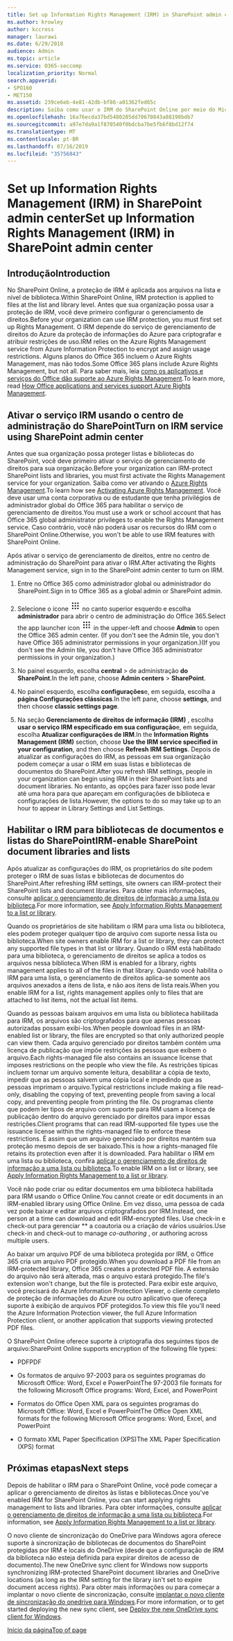 ```yaml
---
title: Set up Information Rights Management (IRM) in SharePoint admin center
ms.author: krowley
author: kccross
manager: laurawi
ms.date: 6/29/2018
audience: Admin
ms.topic: article
ms.service: O365-seccomp
localization_priority: Normal
search.appverid:
- SPO160
- MET150
ms.assetid: 239ce6eb-4e81-42db-bf86-a01362fed65c
description: Saiba como usar o IRM do SharePoint Online por meio do Microsoft Azure Active Directory Rights Management Services (RMS) para proteger listas e bibliotecas de documentos do SharePoint.
ms.openlocfilehash: 16a76ecda37bd5480285dd70670843a88198bdb7
ms.sourcegitcommit: a97e7da9a1f870540f0bdcba7be5fb6f8bd12f74
ms.translationtype: MT
ms.contentlocale: pt-BR
ms.lasthandoff: 07/16/2019
ms.locfileid: "35756843"
---
```

# <a name="set-up-information-rights-management-irm-in-sharepoint-admin-center"></a><span data-ttu-id="513e2-103">Set up Information Rights Management (IRM) in SharePoint admin center</span><span class="sxs-lookup"><span data-stu-id="513e2-103">Set up Information Rights Management (IRM) in SharePoint admin center</span></span>

## <a name="introduction"></a><span data-ttu-id="513e2-104">Introdução</span><span class="sxs-lookup"><span data-stu-id="513e2-104">Introduction</span></span>

<span data-ttu-id="513e2-105">No SharePoint Online, a proteção de IRM é aplicada aos arquivos na lista e nível de biblioteca.</span><span class="sxs-lookup"><span data-stu-id="513e2-105">Within SharePoint Online, IRM protection is applied to files at the list and library level.</span></span> <span data-ttu-id="513e2-106">Antes que sua organização possa usar a proteção de IRM, você deve primeiro configurar o gerenciamento de direitos.</span><span class="sxs-lookup"><span data-stu-id="513e2-106">Before your organization can use IRM protection, you must first set up Rights Management.</span></span> <span data-ttu-id="513e2-107">O IRM depende do serviço de gerenciamento de direitos do Azure da proteção de informações do Azure para criptografar e atribuir restrições de uso.</span><span class="sxs-lookup"><span data-stu-id="513e2-107">IRM relies on the Azure Rights Management service from Azure Information Protection to encrypt and assign usage restrictions.</span></span> <span data-ttu-id="513e2-108">Alguns planos do Office 365 incluem o Azure Rights Management, mas não todos.</span><span class="sxs-lookup"><span data-stu-id="513e2-108">Some Office 365 plans include Azure Rights Management, but not all.</span></span> <span data-ttu-id="513e2-109">Para saber mais, leia [como os aplicativos e serviços do Office dão suporte ao Azure Rights Management](https://docs.microsoft.com/azure/information-protection/understand-explore/office-apps-services-support).</span><span class="sxs-lookup"><span data-stu-id="513e2-109">To learn more, read [How Office applications and services support Azure Rights Management](https://docs.microsoft.com/azure/information-protection/understand-explore/office-apps-services-support).</span></span>
  
## <a name="turn-on-irm-service-using-sharepoint-admin-center"></a><span data-ttu-id="513e2-110">Ativar o serviço IRM usando o centro de administração do SharePoint</span><span class="sxs-lookup"><span data-stu-id="513e2-110">Turn on IRM service using SharePoint admin center</span></span>

<span data-ttu-id="513e2-111">Antes que sua organização possa proteger listas e bibliotecas do SharePoint, você deve primeiro ativar o serviço de gerenciamento de direitos para sua organização.</span><span class="sxs-lookup"><span data-stu-id="513e2-111">Before your organization can IRM-protect SharePoint lists and libraries, you must first activate the Rights Management service for your organization.</span></span> <span data-ttu-id="513e2-112">Saiba como ver ativando o [Azure Rights Management](https://docs.microsoft.com/information-protection/deploy-use/activate-service).</span><span class="sxs-lookup"><span data-stu-id="513e2-112">To learn how see [Activating Azure Rights Management](https://docs.microsoft.com/information-protection/deploy-use/activate-service).</span></span> <span data-ttu-id="513e2-113">Você deve usar uma conta corporativa ou de estudante que tenha privilégios de administrador global do Office 365 para habilitar o serviço de gerenciamento de direitos.</span><span class="sxs-lookup"><span data-stu-id="513e2-113">You must use a work or school account that has Office 365 global administrator privileges to enable the Rights Management service.</span></span> <span data-ttu-id="513e2-114">Caso contrário, você não poderá usar os recursos do IRM com o SharePoint Online.</span><span class="sxs-lookup"><span data-stu-id="513e2-114">Otherwise, you won't be able to use IRM features with SharePoint Online.</span></span>
  
<span data-ttu-id="513e2-115">Após ativar o serviço de gerenciamento de direitos, entre no centro de administração do SharePoint para ativar o IRM.</span><span class="sxs-lookup"><span data-stu-id="513e2-115">After activating the Rights Management service, sign in to the SharePoint admin center to turn on IRM.</span></span>
  
1. <span data-ttu-id="513e2-116">Entre no Office 365 como administrador global ou administrador do SharePoint.</span><span class="sxs-lookup"><span data-stu-id="513e2-116">Sign in to Office 365 as a global admin or SharePoint admin.</span></span>
    
2. <span data-ttu-id="513e2-117">Selecione o ícone ![do inicializador de aplicativos o ícone do inicializador de aplicativos no Office 365](media/e5aee650-c566-4100-aaad-4cc2355d909f.png) no canto superior esquerdo e escolha **administrador** para abrir o centro de administração do Office 365.</span><span class="sxs-lookup"><span data-stu-id="513e2-117">Select the app launcher icon ![The app launcher icon in Office 365](media/e5aee650-c566-4100-aaad-4cc2355d909f.png) in the upper-left and choose **Admin** to open the Office 365 admin center.</span></span> <span data-ttu-id="513e2-118">(If you don't see the Admin tile, you don't have Office 365 administrator permissions in your organization.)</span><span class="sxs-lookup"><span data-stu-id="513e2-118">(If you don't see the Admin tile, you don't have Office 365 administrator permissions in your organization.)</span></span> 
    
3. <span data-ttu-id="513e2-119">No painel esquerdo, escolha **central** \> de administração **do SharePoint**.</span><span class="sxs-lookup"><span data-stu-id="513e2-119">In the left pane, choose **Admin centers** \> **SharePoint**.</span></span>
    
4. <span data-ttu-id="513e2-120">No painel esquerdo, escolha **configurações**e, em seguida, escolha a **página Configurações clássicas**.</span><span class="sxs-lookup"><span data-stu-id="513e2-120">In the left pane, choose **settings**, and then choose **classic settings page**.</span></span>
    
5. <span data-ttu-id="513e2-121">Na seção **Gerenciamento de direitos de informação (IRM)** , escolha **usar o serviço IRM especificado em sua configuração**e, em seguida, escolha **Atualizar configurações de IRM**.</span><span class="sxs-lookup"><span data-stu-id="513e2-121">In the **Information Rights Management (IRM)** section, choose **Use the IRM service specified in your configuration**, and then choose **Refresh IRM Settings**.</span></span> <span data-ttu-id="513e2-122">Depois de atualizar as configurações do IRM, as pessoas em sua organização podem começar a usar o IRM em suas listas e bibliotecas de documentos do SharePoint.</span><span class="sxs-lookup"><span data-stu-id="513e2-122">After you refresh IRM settings, people in your organization can begin using IRM in their SharePoint lists and document libraries.</span></span> <span data-ttu-id="513e2-123">No entanto, as opções para fazer isso pode levar até uma hora para que apareçam em configurações de biblioteca e configurações de lista.</span><span class="sxs-lookup"><span data-stu-id="513e2-123">However, the options to do so may take up to an hour to appear in Library Settings and List Settings.</span></span>
    
## <a name="irm-enable-sharepoint-document-libraries-and-lists"></a><span data-ttu-id="513e2-124">Habilitar o IRM para bibliotecas de documentos e listas do SharePoint</span><span class="sxs-lookup"><span data-stu-id="513e2-124">IRM-enable SharePoint document libraries and lists</span></span>
<span data-ttu-id="513e2-125"><a name="__toc220831191"> </a></span><span class="sxs-lookup"><span data-stu-id="513e2-125"></span></span>

<span data-ttu-id="513e2-126">Após atualizar as configurações do IRM, os proprietários do site podem proteger o IRM de suas listas e bibliotecas de documentos do SharePoint.</span><span class="sxs-lookup"><span data-stu-id="513e2-126">After refreshing IRM settings, site owners can IRM-protect their SharePoint lists and document libraries.</span></span> <span data-ttu-id="513e2-127">Para obter mais informações, consulte [aplicar o gerenciamento de direitos de informação a uma lista ou biblioteca](apply-irm-to-a-list-or-library.md).</span><span class="sxs-lookup"><span data-stu-id="513e2-127">For more information, see [Apply Information Rights Management to a list or library](apply-irm-to-a-list-or-library.md).</span></span>
  
<span data-ttu-id="513e2-128">Quando os proprietários de site habilitam o IRM para uma lista ou biblioteca, eles podem proteger qualquer tipo de arquivo com suporte nessa lista ou biblioteca.</span><span class="sxs-lookup"><span data-stu-id="513e2-128">When site owners enable IRM for a list or library, they can protect any supported file types in that list or library.</span></span> <span data-ttu-id="513e2-129">Quando o IRM está habilitado para uma biblioteca, o gerenciamento de direitos se aplica a todos os arquivos nessa biblioteca.</span><span class="sxs-lookup"><span data-stu-id="513e2-129">When IRM is enabled for a library, rights management applies to all of the files in that library.</span></span> <span data-ttu-id="513e2-130">Quando você habilita o IRM para uma lista, o gerenciamento de direitos aplica-se somente aos arquivos anexados a itens de lista, e não aos itens de lista reais.</span><span class="sxs-lookup"><span data-stu-id="513e2-130">When you enable IRM for a list, rights management applies only to files that are attached to list items, not the actual list items.</span></span>
  
<span data-ttu-id="513e2-131">Quando as pessoas baixam arquivos em uma lista ou biblioteca habilitada para IRM, os arquivos são criptografados para que apenas pessoas autorizadas possam exibi-los.</span><span class="sxs-lookup"><span data-stu-id="513e2-131">When people download files in an IRM-enabled list or library, the files are encrypted so that only authorized people can view them.</span></span> <span data-ttu-id="513e2-132">Cada arquivo gerenciado por direitos também contém uma licença de publicação que impõe restrições às pessoas que exibem o arquivo.</span><span class="sxs-lookup"><span data-stu-id="513e2-132">Each rights-managed file also contains an issuance license that imposes restrictions on the people who view the file.</span></span> <span data-ttu-id="513e2-133">As restrições típicas incluem tornar um arquivo somente leitura, desabilitar a cópia de texto, impedir que as pessoas salvem uma cópia local e impedindo que as pessoas imprimam o arquivo.</span><span class="sxs-lookup"><span data-stu-id="513e2-133">Typical restrictions include making a file read-only, disabling the copying of text, preventing people from saving a local copy, and preventing people from printing the file.</span></span> <span data-ttu-id="513e2-134">Os programas cliente que podem ler tipos de arquivo com suporte para IRM usam a licença de publicação dentro do arquivo gerenciado por direitos para impor essas restrições.</span><span class="sxs-lookup"><span data-stu-id="513e2-134">Client programs that can read IRM-supported file types use the issuance license within the rights-managed file to enforce these restrictions.</span></span> <span data-ttu-id="513e2-135">É assim que um arquivo gerenciado por direitos mantém sua proteção mesmo depois de ser baixado.</span><span class="sxs-lookup"><span data-stu-id="513e2-135">This is how a rights-managed file retains its protection even after it is downloaded.</span></span> <span data-ttu-id="513e2-136">Para habilitar o IRM em uma lista ou biblioteca, confira [aplicar o gerenciamento de direitos de informação a uma lista ou biblioteca](apply-irm-to-a-list-or-library.md).</span><span class="sxs-lookup"><span data-stu-id="513e2-136">To enable IRM on a list or library, see [Apply Information Rights Management to a list or library](apply-irm-to-a-list-or-library.md).</span></span>
  
<span data-ttu-id="513e2-137">Você não pode criar ou editar documentos em uma biblioteca habilitada para IRM usando o Office Online.</span><span class="sxs-lookup"><span data-stu-id="513e2-137">You cannot create or edit documents in an IRM-enabled library using Office Online.</span></span> <span data-ttu-id="513e2-138">Em vez disso, uma pessoa de cada vez pode baixar e editar arquivos criptografados por IRM.</span><span class="sxs-lookup"><span data-stu-id="513e2-138">Instead, one person at a time can download and edit IRM-encrypted files.</span></span> <span data-ttu-id="513e2-139">Use check-in e check-out para gerenciar \*\* a coautoria ou a criação de vários usuários.</span><span class="sxs-lookup"><span data-stu-id="513e2-139">Use check-in and check-out to manage  *co-authoring*  , or authoring across multiple users.</span></span> 
  
<span data-ttu-id="513e2-140">Ao baixar um arquivo PDF de uma biblioteca protegida por IRM, o Office 365 cria um arquivo PDF protegido.</span><span class="sxs-lookup"><span data-stu-id="513e2-140">When you download a PDF file from an IRM-protected library, Office 365 creates a protected PDF file.</span></span> <span data-ttu-id="513e2-141">A extensão do arquivo não será alterada, mas o arquivo estará protegido.</span><span class="sxs-lookup"><span data-stu-id="513e2-141">The file's extension won't change, but the file is protected.</span></span> <span data-ttu-id="513e2-142">Para exibir este arquivo, você precisará do Azure Information Protection Viewer, o cliente completo de proteção de informações do Azure ou outro aplicativo que ofereça suporte à exibição de arquivos PDF protegidos.</span><span class="sxs-lookup"><span data-stu-id="513e2-142">To view this file you'll need the Azure Information Protection viewer, the full Azure Information Protection client, or another application that supports viewing protected PDF files.</span></span> 
  
<span data-ttu-id="513e2-143">O SharePoint Online oferece suporte à criptografia dos seguintes tipos de arquivo:</span><span class="sxs-lookup"><span data-stu-id="513e2-143">SharePoint Online supports encryption of the following file types:</span></span>
  
- <span data-ttu-id="513e2-144">PDF</span><span class="sxs-lookup"><span data-stu-id="513e2-144">PDF</span></span>
    
- <span data-ttu-id="513e2-145">Os formatos de arquivo 97-2003 para os seguintes programas do Microsoft Office: Word, Excel e PowerPoint</span><span class="sxs-lookup"><span data-stu-id="513e2-145">The 97-2003 file formats for the following Microsoft Office programs: Word, Excel, and PowerPoint</span></span>
    
- <span data-ttu-id="513e2-146">Formatos do Office Open XML para os seguintes programas do Microsoft Office: Word, Excel e PowerPoint</span><span class="sxs-lookup"><span data-stu-id="513e2-146">The Office Open XML formats for the following Microsoft Office programs: Word, Excel, and PowerPoint</span></span>
    
- <span data-ttu-id="513e2-147">O formato XML Paper Specification (XPS)</span><span class="sxs-lookup"><span data-stu-id="513e2-147">The XML Paper Specification (XPS) format</span></span>
    
## <a name="next-steps"></a><span data-ttu-id="513e2-148">Próximas etapas</span><span class="sxs-lookup"><span data-stu-id="513e2-148">Next steps</span></span>
<span data-ttu-id="513e2-149"><a name="__toc220831191"> </a></span><span class="sxs-lookup"><span data-stu-id="513e2-149"></span></span>

<span data-ttu-id="513e2-150">Depois de habilitar o IRM para o SharePoint Online, você pode começar a aplicar o gerenciamento de direitos às listas e bibliotecas.</span><span class="sxs-lookup"><span data-stu-id="513e2-150">Once you've enabled IRM for SharePoint Online, you can start applying rights management to lists and libraries.</span></span> <span data-ttu-id="513e2-151">Para obter informações, consulte [aplicar o gerenciamento de direitos de informação a uma lista ou biblioteca](apply-irm-to-a-list-or-library.md).</span><span class="sxs-lookup"><span data-stu-id="513e2-151">For information, see [Apply Information Rights Management to a list or library](apply-irm-to-a-list-or-library.md).</span></span>
  
<span data-ttu-id="513e2-152">O novo cliente de sincronização do OneDrive para Windows agora oferece suporte à sincronização de bibliotecas de documentos do SharePoint protegidas por IRM e locais do OneDrive (desde que a configuração de IRM da biblioteca não esteja definida para expirar direitos de acesso de documento).</span><span class="sxs-lookup"><span data-stu-id="513e2-152">The new OneDrive sync client for Windows now supports synchronizing IRM-protected SharePoint document libraries and OneDrive locations (as long as the IRM setting for the library isn't set to expire document access rights).</span></span> <span data-ttu-id="513e2-153">Para obter mais informações ou para começar a implantar o novo cliente de sincronização, consulte [implantar o novo cliente de sincronização do onedrive para Windows](https://support.office.com/article/3f3a511c-30c6-404a-98bf-76f95c519668).</span><span class="sxs-lookup"><span data-stu-id="513e2-153">For more information, or to get started deploying the new sync client, see [Deploy the new OneDrive sync client for Windows](https://support.office.com/article/3f3a511c-30c6-404a-98bf-76f95c519668).</span></span>
  
[<span data-ttu-id="513e2-154">Início da página</span><span class="sxs-lookup"><span data-stu-id="513e2-154">Top of page</span></span>](#introduction)  

